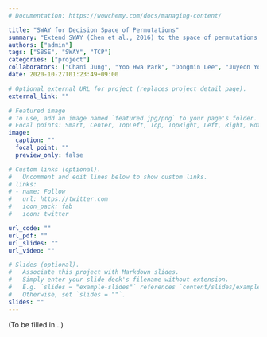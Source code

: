 ```yaml
---
# Documentation: https://wowchemy.com/docs/managing-content/

title: "SWAY for Decision Space of Permutations"
summary: "Extend SWAY (Chen et al., 2016) to the space of permutations by proposing a new Euclidean embedding of permutations."
authors: ["admin"]
tags: ["SBSE", "SWAY", "TCP"]
categories: ["project"]
collaborators: ["Chani Jung", "Yoo Hwa Park", "Dongmin Lee", "Juyeon Yoon", "Shin Yoo"]
date: 2020-10-27T01:23:49+09:00

# Optional external URL for project (replaces project detail page).
external_link: ""

# Featured image
# To use, add an image named `featured.jpg/png` to your page's folder.
# Focal points: Smart, Center, TopLeft, Top, TopRight, Left, Right, BottomLeft, Bottom, BottomRight.
image:
  caption: ""
  focal_point: ""
  preview_only: false

# Custom links (optional).
#   Uncomment and edit lines below to show custom links.
# links:
# - name: Follow
#   url: https://twitter.com
#   icon_pack: fab
#   icon: twitter

url_code: ""
url_pdf: ""
url_slides: ""
url_video: ""

# Slides (optional).
#   Associate this project with Markdown slides.
#   Simply enter your slide deck's filename without extension.
#   E.g. `slides = "example-slides"` references `content/slides/example-slides.md`.
#   Otherwise, set `slides = ""`.
slides: ""
---
```


(To be filled in...)

